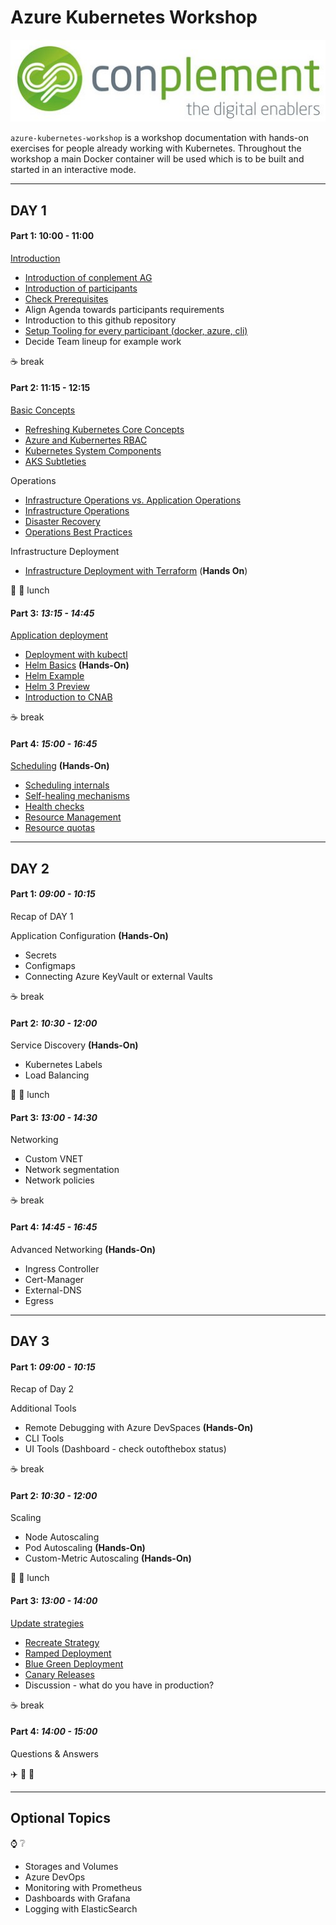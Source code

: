 # Azure Kubernetes Workshop

![Azure Kubernetes Workshop](conplement-github-logo.jpg)

`azure-kubernetes-workshop` is a workshop documentation with hands-on exercises for people already working with Kubernetes. Throughout the workshop a main Docker container will be used which is to be built and started in an interactive mode.

---

## DAY 1

#### Part 1: 10:00 - 11:00

[Introduction](01-introduction/README.md)

- [Introduction of conplement AG](https://conplement.de)
- [Introduction of participants](01-introduction/01-questions.md)
- [Check Prerequisites](01-introduction/02-prerequisites.md)
- Align Agenda towards participants requirements
- Introduction to this github repository
- [Setup Tooling for every participant (docker, azure, cli)](02-getting-started/README.md)
- Decide Team lineup for example work

:coffee: break

#### Part 2: 11:15 - 12:15

[Basic Concepts](03-basic-concepts/README.md)

- [Refreshing Kubernetes Core Concepts](03-basic-concepts/01-kubernetes-core-concepts.md)
- [Azure and Kubernertes RBAC](03-basic-concepts/02-azure-kubernetes-rbac.md)
- [Kubernetes System Components](03-basic-concepts/03-system-components.md)
- [AKS Subtleties](03-basic-concepts/04-aks-subtleties.md)

Operations

- [Infrastructure Operations vs. Application Operations](03-basic-concepts/05-infrastructure-vs-app-ops.md)
- [Infrastructure Operations](03-basic-concepts/06-infrastructure-ops.md)
- [Disaster Recovery](03-basic-concepts/07-disaster-recovery.md)
- [Operations Best Practices](03-basic-concepts/08-ops-best-practices.md)

Infrastructure Deployment

- [Infrastructure Deployment with Terraform](04-infrastructure-deployment/README.md) (**Hands On**)

:hamburger: :pizza: lunch

#### Part 3: _13:15 - 14:45_

[Application deployment](05-application-deployment/README.md)

- [Deployment with kubectl](05-application-deployment/01-kubectl-apply.md)
- [Helm Basics](05-application-deployment/02-helm-basics.md) **(Hands-On)**
- [Helm Example](05-application-deployment/03-helm-example.md)
- [Helm 3 Preview](05-application-deployment/04-helm3-preview.md)
- [Introduction to CNAB](05-application-deployment/05-cnab.md)

:coffee: break

#### Part 4: _15:00 - 16:45_

[Scheduling](06-scheduling/README.md) **(Hands-On)**

- [Scheduling internals](06-scheduling/01-scheduling-internals.md)
- [Self-healing mechanisms](06-scheduling/02-self-healing.md)
- [Health checks](06-scheduling/03-health-checks.md)
- [Resource Management](06-scheduling/04-resource-mangement.md)
- [Resource quotas](06-scheduling/05-resource-quotas.md)

---

## DAY 2

#### Part 1: _09:00 - 10:15_

Recap of DAY 1

Application Configuration **(Hands-On)**

- Secrets
- Configmaps
- Connecting Azure KeyVault or external Vaults

:coffee: break

#### Part 2: _10:30 - 12:00_

Service Discovery **(Hands-On)**

- Kubernetes Labels
- Load Balancing

:hamburger: :pizza: lunch

#### Part 3: _13:00 - 14:30_

Networking

- Custom VNET
- Network segmentation
- Network policies

:coffee: break

#### Part 4: _14:45 - 16:45_

Advanced Networking **(Hands-On)**

- Ingress Controller
- Cert-Manager
- External-DNS
- Egress

---

## DAY 3

#### Part 1: _09:00 - 10:15_

Recap of Day 2

Additional Tools

- Remote Debugging with Azure DevSpaces **(Hands-On)**
- CLI Tools
- UI Tools (Dashboard - check outofthebox status)

:coffee: break

#### Part 2: _10:30 - 12:00_

Scaling

- Node Autoscaling
- Pod Autoscaling **(Hands-On)**
- Custom-Metric Autoscaling **(Hands-On)**

:hamburger: :pizza: lunch

#### Part 3: _13:00 - 14:00_

[Update strategies](13-update-strategies/README.md)

- [Recreate Strategy](13-update-strategies/01-recreate.md)
- [Ramped Deployment](13-update-strategies/02-ramped.md)
- [Blue Green Deployment](13-update-strategies/03-blue-green.md)
- [Canary Releases](13-update-strategies/04-canary.md)
- Discussion - what do you have in production?

:coffee: break

#### Part 4: _14:00 - 15:00_

Questions & Answers

:airplane: :taxi: :bullettrain_side:

---

## Optional Topics

:watch: :grey_question:

- Storages and Volumes
- Azure DevOps
- Monitoring with Prometheus
- Dashboards with Grafana
- Logging with ElasticSearch
